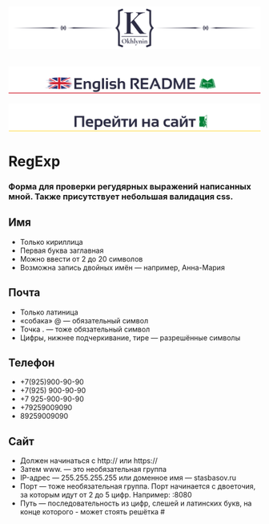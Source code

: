    ![Header](https://github.com/KonstantinOkhlynin/LearnToLearn/blob/master/assets/Headergithubname%20(2).svg)



   [![Header](https://github.com/KonstantinOkhlynin/LearnToLearn/blob/master/assets/1.svg)](https://github.com/KonstantinOkhlynin/RegExp/blob/master/README.EN.MD)
   [![Header](https://github.com/KonstantinOkhlynin/LearnToLearn/blob/master/assets/2.svg)](https://konstantinokhlynin.github.io/RegExp/)
# RegExp 

### Форма для проверки регудярных выражений написанных мной. Также присутствует небольшая валидация css.

## Имя
- Только кириллица
- Первая буква заглавная
- Можно ввести от 2 до 20 символов
- Возможна запись двойных имён — например, Анна-Мария

## Почта
- Только латиница
- «собака» @ — обязательный символ
- Точка . — тоже обязательный символ
- Цифры, нижнее подчеркивание, тире — разрешённые символы

## Телефон
- +7(925)900-90-90
- +7(925) 900-90-90
- +7 925-900-90-90
- +79259009090
- 89259009090

## Сайт
- Должен начинаться с http:// или https://
- Затем www. — это необязательная группа
- IP-адрес — 255.255.255.255 или доменное имя — stasbasov.ru
- Порт — тоже необязательная группа. Порт начинается с двоеточия, за которым    идут от 2 до 5 цифр. Например: :8080
- Путь — последовательность из цифр, слешей и латинских букв, на конце которого - может стоять решётка #




